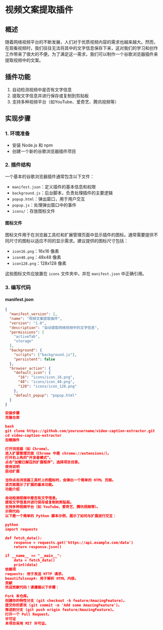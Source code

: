 # 视频文案提取插件

## 概述

随着网络视频平台的不断发展，人们对于优质视频内容的需求也越来越大。然而，在观看视频时，我们往往无法将其中的文字信息保存下来，这对我们的学习和创作工作带来了很大的不便。为了满足这一需求，我们可以制作一个谷歌浏览器插件来提取视频中的文案。

## 插件功能

1. 自动检测视频中是否有文字信息
2. 提取文字信息并进行保存或复制到剪贴板
3. 支持多种视频平台（如YouTube、爱奇艺、腾讯视频等）

## 实现步骤

### 1. 环境准备

- 安装 Node.js 和 npm
- 创建一个新的谷歌浏览器插件项目

### 2. 插件结构

一个基本的谷歌浏览器插件通常包含以下文件：

- `manifest.json`：定义插件的基本信息和权限
- `background.js`：后台脚本，负责处理插件的主要逻辑
- `popup.html`：弹出窗口，用于用户交互
- `popup.js`：处理弹出窗口中的事件
- `icons/`：存放图标文件

#### 图标文件

图标文件用于在浏览器工具栏和扩展管理页面中显示插件的图标。通常需要提供不同尺寸的图标以适应不同的显示需求。建议提供的图标尺寸包括：

- `icon16.png`：16x16 像素
- `icon48.png`：48x48 像素
- `icon128.png`：128x128 像素

这些图标文件应放置在 `icons` 文件夹中，并在 `manifest.json` 中正确引用。

### 3. 编写代码

#### manifest.json

```json
{
  "manifest_version": 2,
  "name": "视频文案提取插件",
  "version": "1.0",
  "description": "自动提取网络视频中的文字信息",
  "permissions": [
    "activeTab",
    "storage"
  ],
  "background": {
    "scripts": ["background.js"],
    "persistent": false
  },
  "browser_action": {
    "default_icon": {
      "16": "icons/icon_16.png",
      "48": "icons/icon_48.png",
      "128": "icons/icon_128.png"
    },
    "default_popup": "popup.html"
  }
}

安装步骤
克隆仓库

bash
git clone https://github.com/yourusername/video-caption-extractor.git
cd video-caption-extractor
加载插件

打开浏览器（如 Chrome）。
进入扩展管理页面（Chrome 中是 chrome://extensions/）。
打开右上角的“开发者模式”。
点击“加载已解压的扩展程序”，选择项目目录。
使用说明
启动扩展

当你点击浏览器工具栏上的图标时，会弹出一个简单的 HTML 页面。
该页面展示了扩展的基本功能。
功能介绍

自动检测视频中是否有文字信息。
提取文字信息并进行保存或复制到剪贴板。
支持多种视频平台（如 YouTube、爱奇艺、腾讯视频等）。
示例代码
以下是一个简单的 Python 脚本示例，展示了如何与扩展进行交互：

python
import requests

def fetch_data():
    response = requests.get('https://api.example.com/data')
    return response.json()

if __name__ == "__main__":
    data = fetch_data()
    print(data)
依赖项
requests: 用于发送 HTTP 请求。
beautifulsoup4: 用于解析 HTML 内容。
贡献
欢迎贡献代码！请遵循以下步骤：

Fork 本仓库。
创建你的特性分支 (git checkout -b feature/AmazingFeature)。
提交你的更改 (git commit -m 'Add some AmazingFeature')。
推送到分支 (git push origin feature/AmazingFeature)。
打开一个 Pull Request。
许可证
本项目采用 MIT 许可证。
